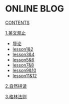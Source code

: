 # ONLINE BLOG

[CONTENTS](navigation.md)

[1.英文观止]()

*   [导论](1/导论.md)
*   [lesson1&amp;2](1/lesson1&amp;2.md)
*   [lesson3&amp;4](1/lesson3&amp;4.md)
*   [lesson5&amp;6](1/lesson5&amp;6.md)
*   [lesson7&amp;8](1/lesson7&amp;8.md)
*   [lesson9&amp;10](1/lesson9&amp;10.md)
*   [lesson11&amp;12](1/lesson11&amp;12.md)

[2.自然拼读]()

[3.格林法则]()